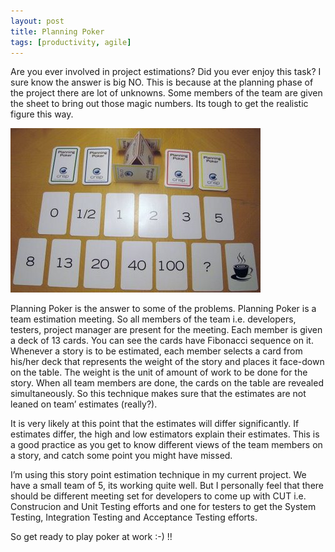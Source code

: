 ```yaml
---
layout: post
title: Planning Poker
tags: [productivity, agile]
---
```

Are you ever involved in project estimations? Did you ever enjoy this task? I sure know the answer is big NO. This is because at the planning phase of the project there are lot of unknowns. Some members of the team are given the sheet to bring out those magic numbers. Its tough to get the realistic figure this way.

![Planning Poker](/img/planningpokerdeck.jpg)


Planning Poker is the answer to some of the problems. Planning Poker is a team estimation meeting. So all members of the team i.e. developers, testers, project manager are present for the meeting. Each member is given a deck of 13 cards. You can see the cards have Fibonacci sequence on it. Whenever a story is to be estimated, each member selects a card from his/her deck that represents the weight of the story and places it face-down on the table. The weight is the unit of amount of work to be done for the story. When all team members are done, the cards on the table are revealed simultaneously. So this technique makes sure that the estimates are not leaned on team’ estimates (really?).

It is very likely at this point that the estimates will differ significantly. If estimates differ, the high and low estimators explain their estimates. This is a good practice as you get to know different views of the team members on a story, and catch some point you might have missed.

I’m using this story point estimation technique in my current project. We have a small team of 5, its working quite well. But I personally feel that there should be different meeting set for developers to come up with CUT i.e. Construcion and Unit Testing efforts and one for testers to get the System Testing, Integration Testing and Acceptance Testing efforts.

So get ready to play poker at work :-) !!
